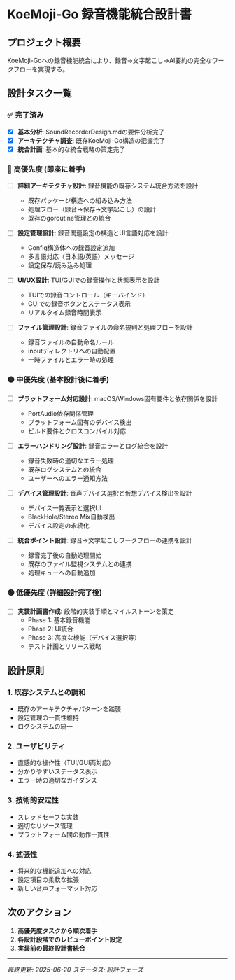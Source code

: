# KoeMoji-Go 録音機能統合設計書

## プロジェクト概要

KoeMoji-Goへの録音機能統合により、録音→文字起こし→AI要約の完全なワークフローを実現する。

## 設計タスク一覧

### ✅ 完了済み

- [x] **基本分析**: SoundRecorderDesign.mdの要件分析完了
- [x] **アーキテクチャ調査**: 既存KoeMoji-Go構造の把握完了  
- [x] **統合計画**: 基本的な統合戦略の策定完了

### 🔴 高優先度 (即座に着手)

- [ ] **詳細アーキテクチャ設計**: 録音機能の既存システム統合方法を設計
  - 既存パッケージ構造への組み込み方法
  - 処理フロー（録音→保存→文字起こし）の設計
  - 既存のgoroutine管理との統合

- [ ] **設定管理設計**: 録音関連設定の構造とUI言語対応を設計
  - Config構造体への録音設定追加
  - 多言語対応（日本語/英語）メッセージ
  - 設定保存/読み込み処理

- [ ] **UI/UX設計**: TUI/GUIでの録音操作と状態表示を設計
  - TUIでの録音コントロール（キーバインド）
  - GUIでの録音ボタンとステータス表示
  - リアルタイム録音時間表示

- [ ] **ファイル管理設計**: 録音ファイルの命名規則と処理フローを設計
  - 録音ファイルの自動命名ルール
  - inputディレクトリへの自動配置
  - 一時ファイルとエラー時の処理

### 🟡 中優先度 (基本設計後に着手)

- [ ] **プラットフォーム対応設計**: macOS/Windows固有要件と依存関係を設計
  - PortAudio依存関係管理
  - プラットフォーム固有のデバイス検出
  - ビルド要件とクロスコンパイル対応

- [ ] **エラーハンドリング設計**: 録音エラーとログ統合を設計
  - 録音失敗時の適切なエラー処理
  - 既存ログシステムとの統合
  - ユーザーへのエラー通知方法

- [ ] **デバイス管理設計**: 音声デバイス選択と仮想デバイス検出を設計
  - デバイス一覧表示と選択UI
  - BlackHole/Stereo Mix自動検出
  - デバイス設定の永続化

- [ ] **統合ポイント設計**: 録音→文字起こしワークフローの連携を設計
  - 録音完了後の自動処理開始
  - 既存のファイル監視システムとの連携
  - 処理キューへの自動追加

### 🟢 低優先度 (詳細設計完了後)

- [ ] **実装計画書作成**: 段階的実装手順とマイルストーンを策定
  - Phase 1: 基本録音機能
  - Phase 2: UI統合
  - Phase 3: 高度な機能（デバイス選択等）
  - テスト計画とリリース戦略

## 設計原則

### 1. 既存システムとの調和
- 既存のアーキテクチャパターンを踏襲
- 設定管理の一貫性維持
- ログシステムの統一

### 2. ユーザビリティ
- 直感的な操作性（TUI/GUI両対応）
- 分かりやすいステータス表示
- エラー時の適切なガイダンス

### 3. 技術的安定性
- スレッドセーフな実装
- 適切なリソース管理
- プラットフォーム間の動作一貫性

### 4. 拡張性
- 将来的な機能追加への対応
- 設定項目の柔軟な拡張
- 新しい音声フォーマット対応

## 次のアクション

1. **高優先度タスクから順次着手**
2. **各設計段階でのレビューポイント設定**
3. **実装前の最終設計書統合**

---

*最終更新: 2025-06-20*
*ステータス: 設計フェーズ*